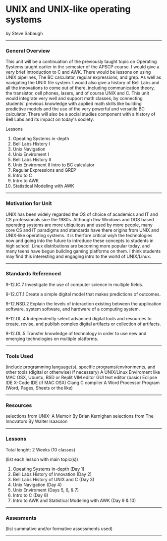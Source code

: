 # UNIX and UNIX-like operating systems
by Steve Sabaugh

-----

### General Overview
This unit will be a continuation of the previously taught topic on Operating Systems taught earlier in the semester of the APSCP course. I would give a 
very brief introduction to C and AWK. There would be lessons on using UNIX pipelines, The BC calculator, regular expressions, and grep. As well as 
navigating the UNIX file system. I would also give a history of Bell Labs and all the innovations to come out of there, including communication theory, 
the transistor, cell phones, lasers, and of course UNIX and C. This unit would integrate very well and support math classes, by connecting students' 
previous knowledge with applied math skills like building predictive models and the use of the very powerful and versatile BC calculator. 
There will also be a social studies component with a history of Bell Labs and its impact on today's society. 

Lessons
1. Opeating Systems in-depth
2. Bell Labs History I
3. Unix Navigation
4. Unix Enviroment I
5. Bell Labs History II
6. Unix Enviroment II Intro to BC calculator
7. Regular Expressions and GREP
8. Intro to C
9. Intro to AWK
10. Statistical Modeling with AWK

---

### Motivation for Unit
UNIX has been widely regarded the OS of choice of academics and IT and CS professionals sice the 1980s. Although thw Windows and DOS based operating systems are more ubiquitous and used by more people, many core CS and IT paradigms and standards have there origins from UNIX and UNIX-like operating systems. It is therfore critical wiyh the technologies now and going into the future to introduce these concepts to students in high school. Linux distributions are becoming more popular today, and many teens have begun building gaming platforms on them. I think students may find this interesting and engaging intro to the world of UNIX/Linux. 

---

### Standards Referenced
9-12.IC.7
Investigate the use of
computer science in
multiple fields. 

9-12.CT.1
Create a simple digital
model that makes
predictions of outcomes.

9-12.NSD.2
Explain the levels of
interaction existing
between the application
software, system
software, and hardware
of a computing system.

9-12.DL.4
Independently select
advanced digital tools and
resources to create, revise,
and publish complex digital
artifacts or collection of
artifacts.

9-12.DL.5
Transfer knowledge of
technology in order to use
new and emerging
technologies on multiple
platforms.

---

### Tools Used
(include programming language(s), specific programs/environments, and other tools (digital or otherwise) if necessary)
A UNIX/Linux Enviroment like MAC OSX, Ubuntu, BSD or Replit
VIM editor
GUI text editor (basic)
Eclipse IDE 
X-Code IDE (if MAC OSX)
Clang C compiler
A Word Processor Program (Word, Pages, Sheets or the like)

 
---

### Resources
selections from UNIX: A Memoir By Brian Kernighan
selections from The Innovators By Walter Isaacson

---

### Lessons
Total lenght: 2 Weeks (10 classes)

(list each lesson with main topic(s))

1. Opeating Systems in-depth (Day 1)
2. Bell Labs History of Innovation (Day 2)
3. Bell Labs History of UNIX and C (Day 3)
4. Unix Navigation (Day 4)
5. Unix Enviroment  (Days 5, 6, & 7)
6. Intro to C (Day 8)
7. Intro to AWK and Statistical Modeling with AWK (Day 9 & 10)

---

### Assesments
(list summative and/or formative assessments used)

---
